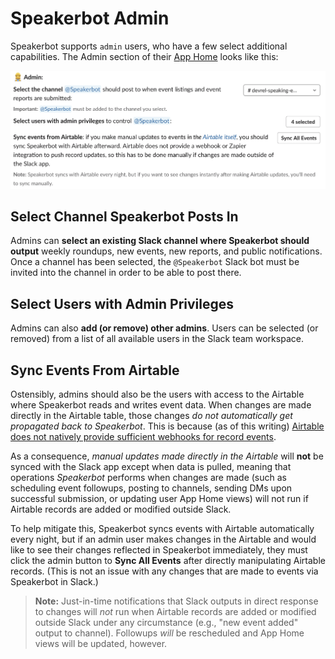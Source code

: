 # Speakerbot Admin

Speakerbot supports `admin` users, who have a few select additional capabilities. The Admin section of their [App Home](slack://app?team=T6VN36NMP&id=A0157QBDE49&tab=home) looks like this:

![admin home screenshot](admin.png)

## Select Channel Speakerbot Posts In

Admins can **select an existing Slack channel where Speakerbot should output** weekly roundups, new events, new reports, and public notifications. Once a channel has been selected, the `@Speakerbot` Slack bot must be invited into the channel in order to be able to post there.

## Select Users with Admin Privileges

Admins can also **add (or remove) other admins**. Users can be selected (or removed) from a list of all available users in the Slack team workspace.

## Sync Events From Airtable

Ostensibly, admins should also be the users with access to the Airtable where Speakerbot reads and writes event data. When changes are made directly in the Airtable table, those changes _do not automatically get propagated back to Speakerbot_. This is because (as of this writing) [Airtable does not natively provide sufficient webhooks for record events](https://community.airtable.com/t/webhooks-for-records/1966).

As a consequence, _manual updates made directly in the Airtable_ will **not** be synced with the Slack app except when data is pulled, meaning that operations _Speakerbot_ performs when changes are made (such as scheduling event followups, posting to channels, sending DMs upon successful submission, or updating user App Home views) will not run if Airtable records are added or modified outside Slack.

To help mitigate this, Speakerbot syncs events with Airtable automatically every night, but if an admin user makes changes in the Airtable and would like to see their changes reflected in Speakerbot immediately, they must click the admin button to **Sync All Events** after directly manipulating Airtable records. (This is not an issue with any changes that are made to events via Speakerbot in Slack.)

> **Note:** Just-in-time notifications that Slack outputs in direct response to changes will _not_ run when Airtable records are added or modified outside Slack under any circumstance (e.g., "new event added" output to channel). Followups _will_ be rescheduled and App Home views will be updated, however.
